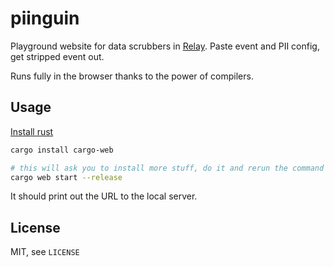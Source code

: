 # piinguin

Playground website for data scrubbers in
[Relay](https://github.com/getsentry/relay/). Paste event and PII config, get
stripped event out.

Runs fully in the browser thanks to the power of compilers.

## Usage

[Install rust](https://rustup.rs/)

```bash
cargo install cargo-web

# this will ask you to install more stuff, do it and rerun the command
cargo web start --release
```

It should print out the URL to the local server.

## License

MIT, see `LICENSE`
